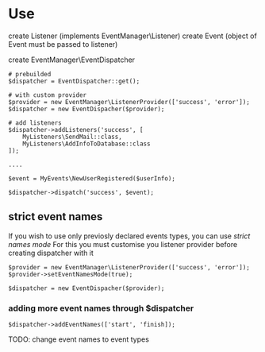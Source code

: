 # Use #

create Listener (implements EventManager\Listener)
create Event (object of Event must be passed to listener)

create EventManager\EventDispatcher

```
# prebuilded
$dispatcher = EventDispatcher::get();

# with custom provider
$provider = new EventManager\ListenerProvider(['success', 'error']);
$dispatcher = new EventDispacher($provider);

# add listeners
$dispatcher->addListeners('success', [
    MyListeners\SendMail::class,
    MyListeners\AddInfoToDatabase::class
]);

....

$event = MyEvents\NewUserRegistered($userInfo);

$dispatcher->dispatch('success', $event);

```

## strict event names ##
If you wish to use only previosly declared events types, you can use *strict names mode*
For this you must customise you listener provider before creating dispatcher with it

```
$provider = new EventManager\ListenerProvider(['success', 'error']);
$provider->setEventNamesMode(true);

$dispatcher = new EventDispacher($provider);

```
### adding more event names through $dispatcher ###
```
$dispatcher->addEventNames(['start', 'finish]);
```

TODO: change event names to event types